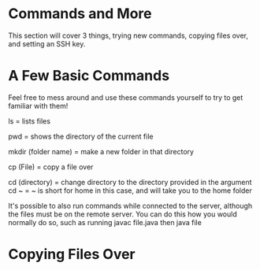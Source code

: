
# Commands and More

This section will cover 3 things, trying new commands, copying files over, and setting an SSH key.

# A Few Basic Commands

Feel free to mess around and use these commands yourself to try to get familiar with them!

ls = lists files

pwd = shows the directory of the current file

mkdir (folder name) = make a new folder in that directory

cp (File) = copy a file over

cd (directory) = change directory to the directory provided in the argument
cd ~ = ~ is short for home in this case, and will take you to the home folder

It's possible to also run commands while connected to the server, although the files must be on the remote server.
You can do this how you would normally do so, such as running javac file.java then java file

# Copying Files Over

